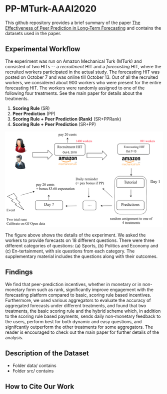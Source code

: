 # PP-MTurk-AAAI2020

This github repository provides a brief summary of the paper [The Effectiveness of Peer Prediction in Long-Term Forecasting](http://www.columbia.edu/~dm3557/papers/mrp20.pdf) and contains the datasets used in the paper.

## Experimental Workflow

The experiment was run on Amazon Mechanical Turk (MTurk) and consisted of two HITs -- a *recruitment* HIT and a *forecasting* HIT, where the recruited workers participated in the actual study. The forecasting HIT was posted on October 7 and was online till October 13. Out of all the recruited workers, we considered about 900 workers who were present for the entire forecasting HIT. The workers were randomly assigned to one of the following four treatments. See the main paper for details about
the treatments.

1. **Scoring Rule** (SR)
2. **Peer Prediction** (PP)
3. **Scoring Rule + Peer Prediction (Rank)** (SR+PPRank)
4. **Scoring Rule + Peer Prediction** (SR+PP)

<p align="center">
<img src="./images/workflow.png" width=600>
</p>

The figure above shows the details of the experiment. We asked the workers to provide forecasts on 18 different questions. There were three different categories of questions: (a) Sports, (b) Politics and Economy and (c) En-tertainment, with six questions from each category. The supplementary material includes the questions along with their outcomes.

## Findings

We find that peer-prediction incentives, whether in monetary or in non-monetary form such as rank, significantly improve engagement with the forecasting platform compared to basic, scoring rule based incentives. Furthermore, we used various aggregators to evaluate the accuracy of aggregated forecasts under different treatments, and found that two treatments, the basic scoring rule and the hybrid scheme which, in addition to the scoring rule based payments, sends daily non-monetary feedback to the users, perform best for both dynamic and easy questions, and signifcantly outperform the other treatments for some aggregators. The reader is encouraged to check out the main paper for further details of the analysis. 

## Description of the Dataset

* Folder data/ contains
* Folder src/ contains

## How to Cite Our Work


